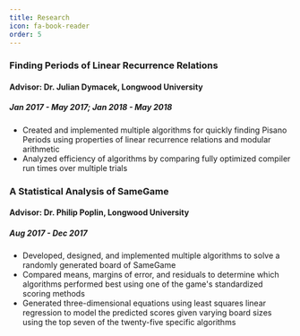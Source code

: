 ```yaml
---
title: Research
icon: fa-book-reader 
order: 5
---
```


### Finding Periods of Linear Recurrence Relations
#### Advisor: Dr. Julian Dymacek, Longwood University
##### Jan 2017 - May 2017; Jan 2018 - May 2018

* Created and implemented multiple algorithms for quickly finding Pisano Periods using properties of linear recurrence relations and modular arithmetic
* Analyzed efficiency of algorithms by comparing fully optimized compiler run times over multiple trials

### A Statistical Analysis of SameGame
#### Advisor: Dr. Philip Poplin, Longwood University
##### Aug 2017 - Dec 2017

* Developed, designed, and implemented multiple algorithms to solve a randomly generated board of SameGame 
* Compared means, margins of error, and residuals to determine which algorithms performed best using one of the game's standardized scoring methods
* Generated three-dimensional equations using least squares linear regression to model the predicted scores given varying board sizes using the top seven of the twenty-five specific algorithms
